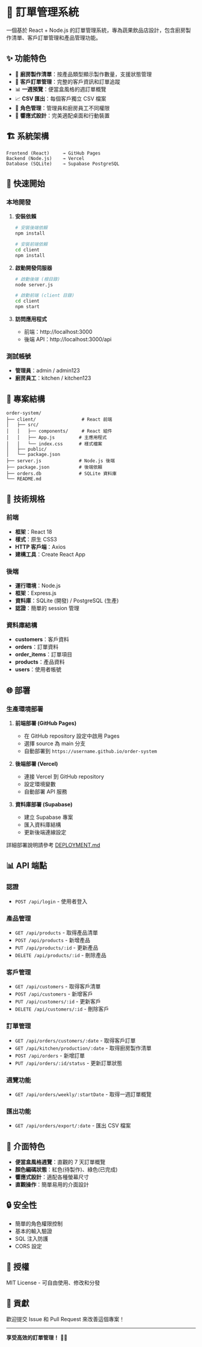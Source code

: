 # 🥬 訂單管理系統

一個基於 React + Node.js 的訂單管理系統，專為蔬果飲品店設計，包含廚房製作清單、客戶訂單管理和產品管理功能。

## ✨ 功能特色

- 🍃 **廚房製作清單**：按產品類型顯示製作數量，支援狀態管理
- 👥 **客戶訂單管理**：完整的客戶資訊和訂單追蹤
- 📊 **一週預覽**：便當盒風格的週訂單概覽
- 📈 **CSV 匯出**：每個客戶獨立 CSV 檔案
- 🔐 **角色管理**：管理員和廚房員工不同權限
- 📱 **響應式設計**：完美適配桌面和行動裝置

## 🏗️ 系統架構

```
Frontend (React)     → GitHub Pages
Backend (Node.js)    → Vercel
Database (SQLite)    → Supabase PostgreSQL
```

## 🚀 快速開始

### 本地開發

1. **安裝依賴**
   ```bash
   # 安裝後端依賴
   npm install
   
   # 安裝前端依賴
   cd client
   npm install
   ```

2. **啟動開發伺服器**
   ```bash
   # 啟動後端 (根目錄)
   node server.js
   
   # 啟動前端 (client 目錄)
   cd client
   npm start
   ```

3. **訪問應用程式**
   - 前端：http://localhost:3000
   - 後端 API：http://localhost:3000/api

### 測試帳號

- **管理員**：admin / admin123
- **廚房員工**：kitchen / kitchen123

## 📁 專案結構

```
order-system/
├── client/                 # React 前端
│   ├── src/
│   │   ├── components/     # React 組件
│   │   ├── App.js         # 主應用程式
│   │   └── index.css      # 樣式檔案
│   ├── public/
│   └── package.json
├── server.js              # Node.js 後端
├── package.json           # 後端依賴
├── orders.db              # SQLite 資料庫
└── README.md
```

## 🔧 技術規格

### 前端
- **框架**：React 18
- **樣式**：原生 CSS3
- **HTTP 客戶端**：Axios
- **建構工具**：Create React App

### 後端
- **運行環境**：Node.js
- **框架**：Express.js
- **資料庫**：SQLite (開發) / PostgreSQL (生產)
- **認證**：簡單的 session 管理

### 資料庫結構
- **customers**：客戶資料
- **orders**：訂單資料
- **order_items**：訂單項目
- **products**：產品資料
- **users**：使用者帳號

## 🌐 部署

### 生產環境部署

1. **前端部署 (GitHub Pages)**
   - 在 GitHub repository 設定中啟用 Pages
   - 選擇 source 為 main 分支
   - 自動部署到 `https://username.github.io/order-system`

2. **後端部署 (Vercel)**
   - 連接 Vercel 到 GitHub repository
   - 設定環境變數
   - 自動部署 API 服務

3. **資料庫部署 (Supabase)**
   - 建立 Supabase 專案
   - 匯入資料庫結構
   - 更新後端連線設定

詳細部署說明請參考 [DEPLOYMENT.md](./DEPLOYMENT.md)

## 📊 API 端點

### 認證
- `POST /api/login` - 使用者登入

### 產品管理
- `GET /api/products` - 取得產品清單
- `POST /api/products` - 新增產品
- `PUT /api/products/:id` - 更新產品
- `DELETE /api/products/:id` - 刪除產品

### 客戶管理
- `GET /api/customers` - 取得客戶清單
- `POST /api/customers` - 新增客戶
- `PUT /api/customers/:id` - 更新客戶
- `DELETE /api/customers/:id` - 刪除客戶

### 訂單管理
- `GET /api/orders/customers/:date` - 取得客戶訂單
- `GET /api/kitchen/production/:date` - 取得廚房製作清單
- `POST /api/orders` - 新增訂單
- `PUT /api/orders/:id/status` - 更新訂單狀態

### 週覽功能
- `GET /api/orders/weekly/:startDate` - 取得一週訂單概覽

### 匯出功能
- `GET /api/orders/export/:date` - 匯出 CSV 檔案

## 🎨 介面特色

- **便當盒風格週覽**：直觀的 7 天訂單概覽
- **顏色編碼狀態**：紅色(待製作)、綠色(已完成)
- **響應式設計**：適配各種螢幕尺寸
- **直觀操作**：簡單易用的介面設計

## 🔒 安全性

- 簡單的角色權限控制
- 基本的輸入驗證
- SQL 注入防護
- CORS 設定

## 📄 授權

MIT License - 可自由使用、修改和分發

## 🤝 貢獻

歡迎提交 Issue 和 Pull Request 來改善這個專案！

---

**享受高效的訂單管理！** 🥬✨